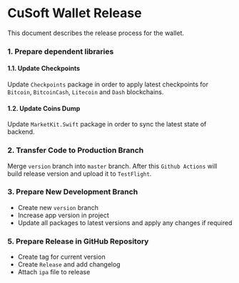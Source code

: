 # CuSoft Wallet Release

This document describes the release process for the wallet.

### 1. Prepare dependent libraries

#### 1.1. Update Checkpoints

Update `Checkpoints` package in order to apply latest checkpoints for `Bitcoin`, `BitcoinCash`, `Litecoin` and `Dash` blockchains.

#### 1.2. Update Coins Dump

Update `MarketKit.Swift` package in order to sync the latest state of backend.

### 2. Transfer Code to Production Branch

Merge `version` branch into `master` branch. After this `Github Actions` will build release version and upload it to `TestFlight`.

### 3. Prepare New Development Branch

* Create new `version` branch
* Increase app version in project
* Update all packages to latest versions and apply any changes if required

### 5. Prepare Release in GitHub Repository

* Create tag for current version
* Create `Release` and add changelog
* Attach `ipa` file to release
